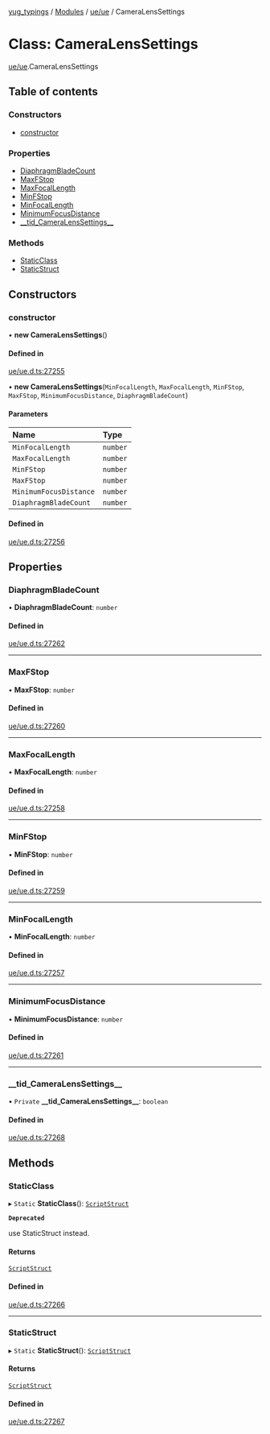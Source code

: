 [yug_typings](../README.md) / [Modules](../modules.md) / [ue/ue](../modules/ue_ue.md) / CameraLensSettings

# Class: CameraLensSettings

[ue/ue](../modules/ue_ue.md).CameraLensSettings

## Table of contents

### Constructors

- [constructor](ue_ue.CameraLensSettings.md#constructor)

### Properties

- [DiaphragmBladeCount](ue_ue.CameraLensSettings.md#diaphragmbladecount)
- [MaxFStop](ue_ue.CameraLensSettings.md#maxfstop)
- [MaxFocalLength](ue_ue.CameraLensSettings.md#maxfocallength)
- [MinFStop](ue_ue.CameraLensSettings.md#minfstop)
- [MinFocalLength](ue_ue.CameraLensSettings.md#minfocallength)
- [MinimumFocusDistance](ue_ue.CameraLensSettings.md#minimumfocusdistance)
- [\_\_tid\_CameraLensSettings\_\_](ue_ue.CameraLensSettings.md#__tid_cameralenssettings__)

### Methods

- [StaticClass](ue_ue.CameraLensSettings.md#staticclass)
- [StaticStruct](ue_ue.CameraLensSettings.md#staticstruct)

## Constructors

### constructor

• **new CameraLensSettings**()

#### Defined in

[ue/ue.d.ts:27255](https://github.com/YugMetaverse/yug_typings/blob/25cad34/ue/ue.d.ts#L27255)

• **new CameraLensSettings**(`MinFocalLength`, `MaxFocalLength`, `MinFStop`, `MaxFStop`, `MinimumFocusDistance`, `DiaphragmBladeCount`)

#### Parameters

| Name | Type |
| :------ | :------ |
| `MinFocalLength` | `number` |
| `MaxFocalLength` | `number` |
| `MinFStop` | `number` |
| `MaxFStop` | `number` |
| `MinimumFocusDistance` | `number` |
| `DiaphragmBladeCount` | `number` |

#### Defined in

[ue/ue.d.ts:27256](https://github.com/YugMetaverse/yug_typings/blob/25cad34/ue/ue.d.ts#L27256)

## Properties

### DiaphragmBladeCount

• **DiaphragmBladeCount**: `number`

#### Defined in

[ue/ue.d.ts:27262](https://github.com/YugMetaverse/yug_typings/blob/25cad34/ue/ue.d.ts#L27262)

___

### MaxFStop

• **MaxFStop**: `number`

#### Defined in

[ue/ue.d.ts:27260](https://github.com/YugMetaverse/yug_typings/blob/25cad34/ue/ue.d.ts#L27260)

___

### MaxFocalLength

• **MaxFocalLength**: `number`

#### Defined in

[ue/ue.d.ts:27258](https://github.com/YugMetaverse/yug_typings/blob/25cad34/ue/ue.d.ts#L27258)

___

### MinFStop

• **MinFStop**: `number`

#### Defined in

[ue/ue.d.ts:27259](https://github.com/YugMetaverse/yug_typings/blob/25cad34/ue/ue.d.ts#L27259)

___

### MinFocalLength

• **MinFocalLength**: `number`

#### Defined in

[ue/ue.d.ts:27257](https://github.com/YugMetaverse/yug_typings/blob/25cad34/ue/ue.d.ts#L27257)

___

### MinimumFocusDistance

• **MinimumFocusDistance**: `number`

#### Defined in

[ue/ue.d.ts:27261](https://github.com/YugMetaverse/yug_typings/blob/25cad34/ue/ue.d.ts#L27261)

___

### \_\_tid\_CameraLensSettings\_\_

• `Private` **\_\_tid\_CameraLensSettings\_\_**: `boolean`

#### Defined in

[ue/ue.d.ts:27268](https://github.com/YugMetaverse/yug_typings/blob/25cad34/ue/ue.d.ts#L27268)

## Methods

### StaticClass

▸ `Static` **StaticClass**(): [`ScriptStruct`](ue_ue.ScriptStruct.md)

**`Deprecated`**

use StaticStruct instead.

#### Returns

[`ScriptStruct`](ue_ue.ScriptStruct.md)

#### Defined in

[ue/ue.d.ts:27266](https://github.com/YugMetaverse/yug_typings/blob/25cad34/ue/ue.d.ts#L27266)

___

### StaticStruct

▸ `Static` **StaticStruct**(): [`ScriptStruct`](ue_ue.ScriptStruct.md)

#### Returns

[`ScriptStruct`](ue_ue.ScriptStruct.md)

#### Defined in

[ue/ue.d.ts:27267](https://github.com/YugMetaverse/yug_typings/blob/25cad34/ue/ue.d.ts#L27267)
